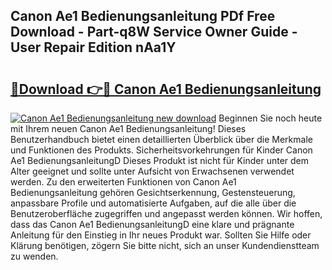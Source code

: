 ## Canon Ae1 Bedienungsanleitung PDf Free Download - Part-q8W Service Owner Guide - User Repair Edition nAa1Y

# <h2><a href="http://df24m1.blite.top/?on=Canon+Ae1+Bedienungsanleitung">🔗Download 👉🔴 Canon Ae1 Bedienungsanleitung</a></h2>

[![Canon Ae1 Bedienungsanleitung new download](https://i.imgur.com/lujVjoI.png)](http://df24m1.blite.top/?on=Canon+Ae1+Bedienungsanleitung)
Beginnen Sie noch heute mit Ihrem neuen Canon Ae1 Bedienungsanleitung! Dieses Benutzerhandbuch bietet einen detaillierten Überblick über die Merkmale und Funktionen des Produkts. Sicherheitsvorkehrungen für Kinder Canon Ae1 BedienungsanleitungD Dieses Produkt ist nicht für Kinder unter dem Alter geeignet und sollte unter Aufsicht von Erwachsenen verwendet werden. Zu den erweiterten Funktionen von Canon Ae1 Bedienungsanleitung gehören Gesichtserkennung, Gestensteuerung, anpassbare Profile und automatisierte Aufgaben, auf die alle über die Benutzeroberfläche zugegriffen und angepasst werden können. Wir hoffen, dass das Canon Ae1 BedienungsanleitungD eine klare und prägnante Anleitung für den Einstieg in Ihr neues Produkt war. Sollten Sie Hilfe oder Klärung benötigen, zögern Sie bitte nicht, sich an unser Kundendienstteam zu wenden.
